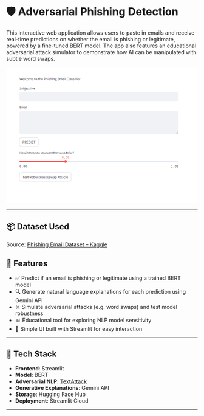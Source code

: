 # 🛡️ Adversarial Phishing Detection

This interactive web application allows users to paste in emails and receive real-time predictions on whether the email is phishing or legitimate, powered by a fine-tuned BERT model. The app also features an educational adversarial attack simulator to demonstrate how AI can be manipulated with subtle word swaps.

![UI Streamlit](img/detection.png)

---
## 📦 Dataset Used

Source: [Phishing Email Dataset – Kaggle](https://www.kaggle.com/datasets/naserabdullahalam/phishing-email-dataset)


## 🚀 Features

- ✅ Predict if an email is phishing or legitimate using a trained BERT model
- 🔍 Generate natural language explanations for each prediction using Gemini API
- ⚔️ Simulate adversarial attacks (e.g. word swaps) and test model robustness
- 📊 Educational tool for exploring NLP model sensitivity
- 🧠 Simple UI built with Streamlit for easy interaction

---

## 🧰 Tech Stack

- **Frontend**: Streamlit  
- **Model**: BERT
- **Adversarial NLP**: [TextAttack](https://github.com/QData/TextAttack) 
- **Generative Explanations**: Gemini API  
- **Storage**: Hugging Face Hub 
- **Deployment**: Streamlit Cloud  

---
